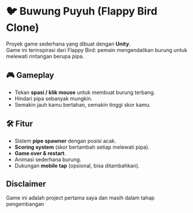 # 🐦 Buwung Puyuh (Flappy Bird Clone)

Proyek game sederhana yang dibuat dengan **Unity**.  
Game ini terinspirasi dari Flappy Bird: pemain mengendalikan burung untuk melewati rintangan berupa pipa.  


## 🎮 Gameplay
- Tekan **spasi / klik mouse** untuk membuat burung terbang.
- Hindari pipa sebanyak mungkin.
- Semakin jauh kamu bertahan, semakin tinggi skor kamu.


## 🛠️ Fitur
- Sistem **pipe spawner** dengan posisi acak.
- **Scoring system** (skor bertambah setiap melewati pipa).
- **Game over & restart**.
- Animasi sederhana burung.
- Dukungan **mobile tap** (opsional, bisa ditambahkan).

## Disclaimer
Game ini adalah project pertama saya dan masih dalam tahap pengembangan
